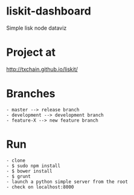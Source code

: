 # liskit-dashboard
Simple lisk node dataviz

# Project at
http://txchain.github.io/liskit/

# Branches
    - master --> release branch
    - development --> development branch
    - feature-X --> new feature branch
    
# Run
    - clone
    - $ sudo npm install
    - $ bower install
    - $ grunt
    - launch a python simple server from the root
    - check on localhost:8000
